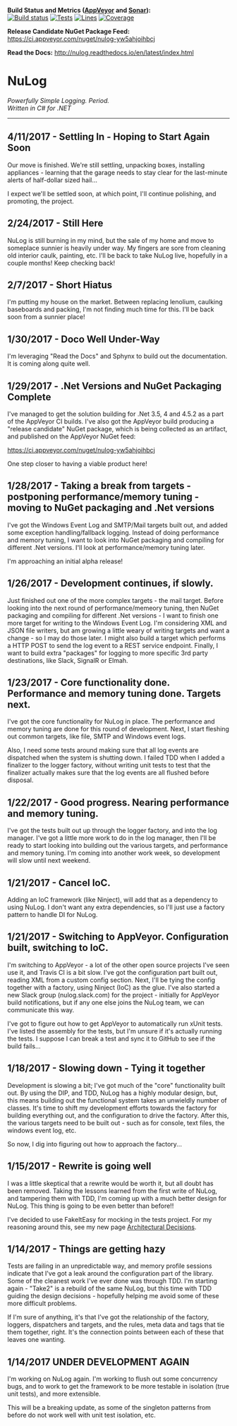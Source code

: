 **Build Status and Metrics ([AppVeyor](https://ci.appveyor.com/project/ivanpointer/nulog) and [Sonar](https://sonarcloud.io/dashboard?id=NuLog)):**  
[![Build status](https://ci.appveyor.com/api/projects/status/dubwfc9cr65dy866/branch/master?svg=true)](https://ci.appveyor.com/project/ivanpointer/nulog/branch/master)
[![Tests](https://sonarcloud.io/api/badges/measure?key=NuLog&metric=tests)](https://sonarcloud.io/dashboard/index/NuLog)
[![Lines](https://sonarcloud.io/api/badges/measure?key=NuLog&metric=ncloc)](https://sonarcloud.io/dashboard/index/NuLog)
[![Coverage](https://sonarcloud.io/api/badges/measure?key=NuLog&metric=coverage)](https://sonarcloud.io/dashboard/index/NuLog)

**Release Candidate NuGet Package Feed:** https://ci.appveyor.com/nuget/nulog-yw5ahjoihbcj

**Read the Docs:** http://nulog.readthedocs.io/en/latest/index.html

# NuLog
_Powerfully Simple Logging. Period._  
_Written in C# for .NET_
***

## 4/11/2017 - Settling In - Hoping to Start Again Soon
Our move is finished.  We're still settling, unpacking boxes, installing appliances - learning that the garage needs to stay clear for the last-minute alerts of half-dollar sized hail...

I expect we'll be settled soon, at which point, I'll continue polishing, and promoting, the project.

## 2/24/2017 - Still Here
NuLog is still burning in my mind, but the sale of my home and move to someplace sunnier is heavily under way.  My fingers are sore from cleaning old interior caulk, painting, etc.  I'll be back to take NuLog live, hopefully in a couple months!  Keep checking back!

## 2/7/2017 - Short Hiatus
I'm putting my house on the market.  Between replacing lenolium, caulking baseboards and packing, I'm not finding much time for this.  I'll be back soon from a sunnier place!

## 1/30/2017 - Doco Well Under-Way
I'm leveraging "Read the Docs" and Sphynx to build out the documentation.  It is coming along quite well.

## 1/29/2017 - .Net Versions and NuGet Packaging Complete
I've managed to get the solution building for .Net 3.5, 4 and 4.5.2 as a part of the AppVeyor CI builds.  I've also got the AppVeyor build producing a "release candidate" NuGet package, which is being collected as an artifact, and published on the AppVeyor NuGet feed:

https://ci.appveyor.com/nuget/nulog-yw5ahjoihbcj

One step closer to having a viable product here!

## 1/28/2017 - Taking a break from targets - postponing performance/memory tuning - moving to NuGet packaging and .Net versions
I've got the Windows Event Log and SMTP/Mail targets built out, and added some exception handling/fallback logging.  Instead of doing performance and memory tuning, I want to look into NuGet packaging and compiling for different .Net versions.  I'll look at performance/memory tuning later.

I'm approaching an initial alpha release!

## 1/26/2017 - Development continues, if slowly.
Just finished out one of the more complex targets - the mail target.  Before looking into the next round of performance/memeory tuning, then NuGet packaging and compiling for different .Net versions - I want to finish one more target for writing to the Windows Event Log.  I'm considering XML and JSON file writers, but am growing a little weary of writing targets and want a change - so I may do those later.  I might also build a target which performs a HTTP POST to send the log event to a REST service endpoint.  Finally, I want to build extra "packages" for logging to more specific 3rd party destinations, like Slack, SignalR or Elmah.

## 1/23/2017 - Core functionality done.  Performance and memory tuning done.  Targets next.
I've got the core functionality for NuLog in place.  The performance and memory tuning are done for this round of development.  Next, I start fleshing out common targets, like file, SMTP and Windows event logs.

Also, I need some tests around making sure that all log events are dispatched when the system is shutting down.  I failed TDD when I added a finalizer to the logger factory, without writing unit tests to test that the finalizer actually makes sure that the log events are all flushed before disposal.

## 1/22/2017 - Good progress.  Nearing performance and memory tuning.
I've got the tests built out up through the logger factory, and into the log manager.  I've got a little more work to do in the log manager, then I'll be ready to start looking into building out the various targets, and performance and memory tuning.  I'm coming into another work week, so development will slow until next weekend.

## 1/21/2017 - Cancel IoC.
Adding an IoC framework (like Ninject), will add that as a dependency to using NuLog.  I don't want any extra dependencies, so I'll just use a factory pattern to handle DI for NuLog.

## 1/21/2017 - Switching to AppVeyor.  Configuration built, switching to IoC.
I'm switching to AppVeyor - a lot of the other open source projects I've seen use it, and Travis CI is a bit slow.  I've got the configuration part built out, reading XML from a custom config section.  Next, I'll be tying the config together with a factory, using Ninject (IoC) as the glue.  I've also started a new Slack group (nulog.slack.com) for the project - initially for AppVeyor build notifications, but if any one else joins the NuLog team, we can communicate this way.

I've got to figure out how to get AppVeyor to automatically run xUnit tests.  I've listed the assembly for the tests, but I'm unsure if it's actually running the tests.  I suppose I can break a test and sync it to GitHub to see if the build fails...

## 1/18/2017 - Slowing down - Tying it together
Development is slowing a bit; I've got much of the "core" functionality built out.  By using the DIP, and TDD, NuLog has a highly modular design, but, this means building out the functional system takes an unwieldly number of classes.  It's time to shift my development efforts towards the factory for building everything out, and the configuration to drive the factory.  After this, the various targets need to be built out - such as for console, text files, the windows event log, etc.

So now, I dig into figuring out how to approach the factory...

## 1/15/2017 - Rewrite is going well
I was a little skeptical that a rewrite would be worth it, but all doubt has been removed.  Taking the lessons learned from the first write of NuLog, and tampering them with TDD, I'm coming up with a much better design for NuLog.  This thing is going to be even better than before!!

I've decided to use FakeItEasy for mocking in the tests project.  For my reasoning around this, see my new page [Architectural Decisions](https://github.com/ivanpointer/NuLog/wiki/Architectural-Decisions).

## 1/14/2017 - Things are getting hazy
Tests are failing in an unpredictable way, and memory profile sessions indicate that I've got a leak around the configuration part of the library.  Some of the cleanest work I've ever done was through TDD.  I'm starting again - "Take2" is a rebuild of the same NuLog, but this time with TDD guiding the design decisions - hopefully helping me avoid some of these more difficult problems.

If I'm sure of anything, it's that I've got the relationship of the factory, loggers, dispatchers and targets, and the rules, meta data and tags that tie them together, right.  It's the connection points between each of these that leaves one wanting.

## 1/14/2017 UNDER DEVELOPMENT AGAIN
I'm working on NuLog again.  I'm working to flush out some concurrency bugs, and to work to get the framework to be more testable in isolation (true unit tests), and more extensible.

This will be a breaking update, as some of the singleton patterns from before do not work well with unit test isolation, etc.
